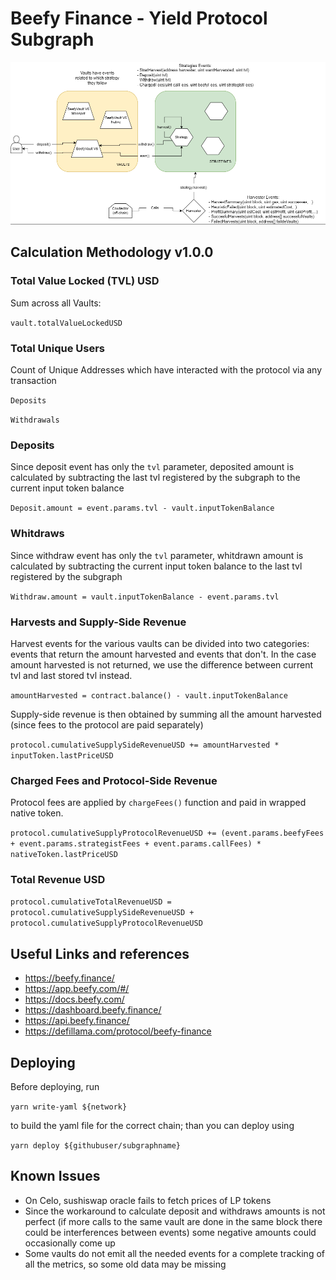 # Beefy Finance - Yield Protocol Subgraph

![Beefy](../../docs/images/protocols/beefy-finance.png)

## Calculation Methodology v1.0.0

### Total Value Locked (TVL) USD

Sum across all Vaults:

`vault.totalValueLockedUSD`

### Total Unique Users

Count of Unique Addresses which have interacted with the protocol via any transaction

`Deposits`

`Withdrawals`

### Deposits

Since deposit event has only the `tvl` parameter, deposited amount is calculated by subtracting the last tvl registered by the subgraph to the current input token balance

`Deposit.amount = event.params.tvl - vault.inputTokenBalance`

### Whitdraws

Since withdraw event has only the `tvl` parameter, whitdrawn amount is calculated by subtracting the current input token balance to the last tvl registered by the subgraph

`Withdraw.amount = vault.inputTokenBalance - event.params.tvl`

### Harvests and Supply-Side Revenue

Harvest events for the various vaults can be divided into two categories: events that return the amount harvested and events that don't. In the case amount harvested is not returned, we use the difference between current tvl and last stored tvl instead.

`amountHarvested = contract.balance() - vault.inputTokenBalance`

Supply-side revenue is then obtained by summing all the amount harvested (since fees to the protocol are paid separately)

`protocol.cumulativeSupplySideRevenueUSD += amountHarvested * inputToken.lastPriceUSD`

### Charged Fees and Protocol-Side Revenue

Protocol fees are applied by `chargeFees()` function and paid in wrapped native token.

`protocol.cumulativeSupplyProtocolRevenueUSD += (event.params.beefyFees + event.params.strategistFees + event.params.callFees) * nativeToken.lastPriceUSD`

### Total Revenue USD

`protocol.cumulativeTotalRevenueUSD = protocol.cumulativeSupplySideRevenueUSD + protocol.cumulativeSupplyProtocolRevenueUSD`

## Useful Links and references

- https://beefy.finance/
- https://app.beefy.com/#/
- https://docs.beefy.com/
- https://dashboard.beefy.finance/
- https://api.beefy.finance/
- https://defillama.com/protocol/beefy-finance

## Deploying

Before deploying, run

`yarn write-yaml ${network}`

to build the yaml file for the correct chain; than you can deploy using

`yarn deploy ${githubuser/subgraphname}`

## Known Issues

- On Celo, sushiswap oracle fails to fetch prices of LP tokens
- Since the workaround to calculate deposit and withdraws amounts is not perfect (if more calls to the same vault are done in the same block there could be interferences between events) some negative amounts could occasionally come up
- Some vaults do not emit all the needed events for a complete tracking of all the metrics, so some old data may be missing
